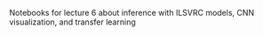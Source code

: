 Notebooks for lecture 6 about inference with ILSVRC models, CNN visualization, and transfer learning
